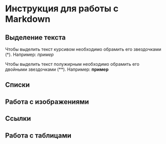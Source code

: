 # Инструкция для работы с Markdown

## Выделение текста

Чтобы выделить текст курсивом необходимо обрамить его звездочками (*). Например: *пример*

Чтобы выделить текст полужирным необходимо обрамить его двойными звездочками (**). Например: **пример**

## Списки

## Работа с изображениями

## Ссылки

## Работа с таблицами
